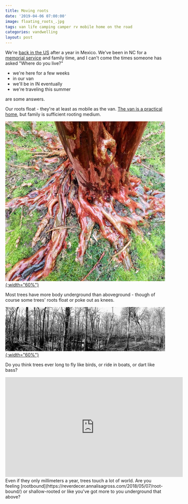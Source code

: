 ```yaml
---
title: Moving roots
date: '2019-04-06 07:00:00'
image: floating_roots_.jpg
tags: van life camping camper rv mobile home on the road
categories: vandwelling
layout: post
---
```


We're [back in the US](https://reverdecer.annalisagross.com/2019/03/25/roadtrips-with-cats/) after a year in Mexico. We've been in NC for a [memorial service](https://reverdecer.annalisagross.com/2019/03/30/thorns/) and family time, and I can't come the times someone has asked "Where do you live?"

* we're here for a few weeks
* in our van
* we'll be in IN eventually
* we're traveling this summer

are some answers.

Our roots float - they're at least as mobile as the van. [The van is a practical home](https://reverdecer.annalisagross.com/2019/03/28/vanlife-and-re-wombing/), but family is sufficient rooting medium.

[![](/images/cape_myrtle_.jpg){:width="60%"}](/images/cape_myrtle.jpg)

Most trees have more body underground than aboveground - though of course some trees' roots float or poke out as knees.

[![](/images/cypress_swamp_.jpg){:width="60%"}](/images/cypress_swamp.jpg)

Do you think trees ever long to fly like birds, or ride in boats, or dart like bass?

<iframe width="560" height="315" src="https://www.youtube-nocookie.com/embed/HcrVaQJyZx8" frameborder="0" allow="accelerometer; autoplay; encrypted-media; gyroscope; picture-in-picture" allowfullscreen></iframe>

<br>
Even if they only millimeters a year, trees touch a lot of world. Are you feeling [rootbound](https://reverdecer.annalisagross.com/2018/05/07/root-bound/) or shallow-rooted or like you've got more to you underground that above?